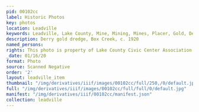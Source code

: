```yaml
---
pid: 00102cc
label: Historic Photos
key: photos
location: Leadville
keywords: Leadville, Lake County, Mine, Mining, Mines, Placer, Gold, Derry Ranch
description: Derry gold dredge, Box Creek, c. 1920
named_persons: 
rights: This photo is property of Lake County Civic Center Association.
_date: 01/16/20
format: Photo
source: Scanned Negative
order: '2'
layout: leadville_item
thumbnail: "/img/derivatives/iiif/images/00102cc/full/250,/0/default.jpg"
full: "/img/derivatives/iiif/images/00102cc/full/full/0/default.jpg"
manifest: "/img/derivatives/iiif/00102cc/manifest.json"
collection: leadville
---
```

